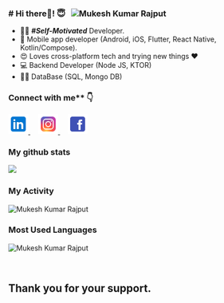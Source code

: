 ### # Hi there👋! 😇  &nbsp;&nbsp;<img src="https://komarev.com/ghpvc/?username=rajputmukesh748" alt="Mukesh Kumar Rajput" /> 

- 👨‍💻 ***#Self-Motivated*** Developer.
- 📱 Mobile app developer (Android, iOS, Flutter, React Native, Kotlin/Compose).
- 😍 Loves cross-platform tech and trying new things ❤️
- 💻 Backend Developer (Node JS, KTOR)
- 👨‍💻 DataBase (SQL, Mongo DB)

<h3>Connect with me** 👇</h3>
<p float="left">
  <a href="https://www.linkedin.com/in/mukesh-kumar-701a24156/" title="Redirect to Linkedin">
    <img src="icons/linkedin.png" width="40" height="40" alt="Linkedin" />
  </a>
  &nbsp;
  &nbsp;
  <a href="https://www.instagram.com/rajput_saab_97/" title="Redirect to Instagram">
    <img src="icons/instagram.png" width="40" height="40" alt="Instagram" />
  </a>
  &nbsp;
  &nbsp;
  <a href="https://www.facebook.com/profile.php?id=100007260767039" title="Redirect to Facebook">
    <img src="icons/facebook.png" width="40" height="40" alt="Facebook" />
  </a>
</p>


<h3>My github stats</h3>
<p align="start"> <img src="https://github-readme-stats.vercel.app/api?username=rajputmukesh748&count_private=true&show_icons=true&theme=radical" /> </p>


<h3>My Activity</h3>
<p><img align="center" src="https://github-readme-streak-stats.herokuapp.com/?user=rajputmukesh748&" alt="Mukesh Kumar Rajput" /></p>


<h3>Most Used Languages</h3>
<p><img align="center" src="https://github-readme-stats.vercel.app/api/top-langs/?username=rajputmukesh748&layout=compact&langs_count=10" alt="Mukesh Kumar Rajput" /></p>


<br>
<h2>Thank you for your support.</h2>
<br>
